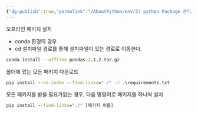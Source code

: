 ```yaml
---
{"dg-publish":true,"permalink":"/AboutPython/env/3) python Package 관리/","tags":["python"],"noteIcon":""}
---
```



오프라인 패키지 설치 
- conda 환경의 경우
- cd 설치파일 경로를 통해 설치파일이 있는 경로로 이동한다. 
```cmd 
conda install --offline pandas-2.1.2.tar.gz
```

폴더에 있는 모든 패키지 다운로드 
```cmd 
pip install --no-index --find-links="./" -r .\requirements.txt
```

모든 패키지를 받을 필요가없는 경우, 다음 명령어로 패키지를 하나씩 설치 
```cmd 
pip install --find-links="./" [패키지 이름] 
```





